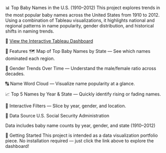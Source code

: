 📊 Top Baby Names in the U.S. (1910–2012)
This project explores trends in the most popular baby names across the United States from 1910 to 2012. Using a combination of Tableau visualizations, it highlights national and regional patterns in name popularity, gender distribution, and historical shifts in naming trends.


🔗 [View the Interactive Tableau Dashboard](https://public.tableau.com/app/profile/dominic.matthews/viz/TopBabyNames_17509599403410/TopBabyNamesDashboard?publish=yes)


📌 Features
🗺 Map of Top Baby Names by State — See which names dominated each region.

🧠 Gender Trends Over Time — Understand the male/female ratio across decades.

🔠 Name Word Cloud — Visualize name popularity at a glance.

📈 Top 5 Names by Year & State — Quickly identify rising or fading names.

🎨 Interactive Filters — Slice by year, gender, and location.


📂 Data Source
U.S. Social Security Administration

Data includes baby name counts by year, gender, and state (1910–2012)


🚀 Getting Started
This project is intended as a data visualization portfolio piece. No installation required — just click the link above to explore the dashboard!

